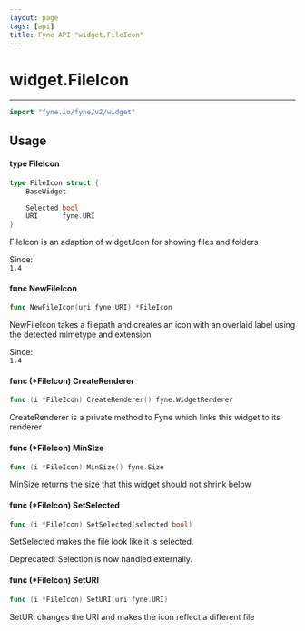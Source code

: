 ```yaml
---
layout: page
tags: [api]
title: Fyne API "widget.FileIcon"
---
```


# widget.FileIcon
---
```go
import "fyne.io/fyne/v2/widget"
```

## Usage

#### type FileIcon

```go
type FileIcon struct {
	BaseWidget

	Selected bool
	URI      fyne.URI
}
```

FileIcon is an adaption of widget.Icon for showing files and folders


<div class="since">Since: <code>
1.4</code></div>

#### func  NewFileIcon

```go
func NewFileIcon(uri fyne.URI) *FileIcon
```
NewFileIcon takes a filepath and creates an icon with an overlaid label using the detected mimetype and extension


<div class="since">Since: <code>
1.4</code></div>

#### func (*FileIcon) CreateRenderer

```go
func (i *FileIcon) CreateRenderer() fyne.WidgetRenderer
```
CreateRenderer is a private method to Fyne which links this widget to its renderer

#### func (*FileIcon) MinSize

```go
func (i *FileIcon) MinSize() fyne.Size
```
MinSize returns the size that this widget should not shrink below

#### func (*FileIcon) SetSelected

```go
func (i *FileIcon) SetSelected(selected bool)
```
SetSelected makes the file look like it is selected.


<div class="deprecated">
Deprecated: Selection is now handled externally.</div>

#### func (*FileIcon) SetURI

```go
func (i *FileIcon) SetURI(uri fyne.URI)
```
SetURI changes the URI and makes the icon reflect a different file
